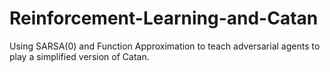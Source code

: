 # Reinforcement-Learning-and-Catan
Using SARSA(0) and Function Approximation to teach adversarial agents to play a simplified version of Catan.
